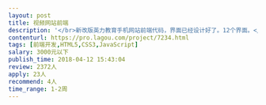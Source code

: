```yaml
---                
layout: post       
title: 视频网站前端           
description: '</br>新改版英力教育手机网站前端代码，界面已经设计好了。12个界面。</br>http://www.chinaelt.com.cn/</br>偏向于和个人合作。</br>'     
contenturl: https://pro.lagou.com/project/7234.html      
tags: [前端开发,HTML5,CSS3,JavaScript]            
salary: 3000元以下          
publish_time: 2018-04-12 15:43:04         
review: 2372人                   
apply: 23人                   
recommend: 4人                   
time_range: 1-2周              
---                 
```

